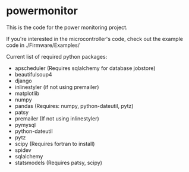 powermonitor
============

This is the code for the power monitoring project.

If you're interested in the microcontroller's code, check out the example code in ./Firmware/Examples/

Current list of required python packages:
- apscheduler (Requires sqlalchemy for database jobstore)
- beautifulsoup4
- django
- inlinestyler (if not using premailer)
- matplotlib
- numpy
- pandas (Requires: numpy, python-dateutil, pytz)
- patsy
- premailer (If not using inlinestyler)
- pymysql
- python-dateutil
- pytz
- scipy (Requires fortran to install)
- spidev
- sqlalchemy
- statsmodels (Requires patsy, scipy)
